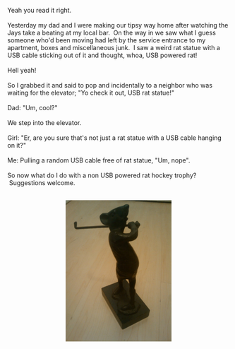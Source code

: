 Yeah you read it right.<br /><br />Yesterday my dad and I were making our tipsy way home after watching the Jays take a beating at my local bar. &nbsp;On the way in we saw what I guess someone who'd been moving had left by the service entrance to my apartment, boxes and miscellaneous junk. &nbsp;I saw a weird rat statue with a USB cable sticking out of it and thought, whoa, USB powered rat! <br /><br />Hell yeah!<br /><br />So I grabbed it and said to pop and&nbsp;incidentally to a neighbor who was waiting for the elevator; "Yo check it out, USB rat statue!"<br /><br />Dad: "Um, cool?"<br /><br />We step into the elevator.<br /><br />Girl: "Er, are you sure that's not just a rat statue with a USB cable hanging on it?"<br /><br />Me: Pulling a random USB cable free of rat statue, "Um, nope".<br /><br />So now what do I do with a non USB powered rat hockey trophy? &nbsp;Suggestions welcome.<br /><br /><div style="clear: both; text-align: center;"><a href="/content/images/2011/04/hockey_rat.jpg" style="margin-left: 1em; margin-right: 1em;"><img border="0" height="320" src="/content/images/2011/04/hockey_rat.jpg" width="240" /></a></div>